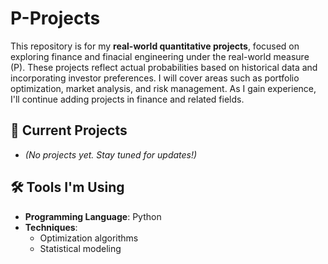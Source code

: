 # P-Projects

This repository is for my **real-world quantitative projects**, focused on exploring finance and finacial engineering under the real-world measure (P). These projects reflect actual probabilities based on historical data and incorporating investor preferences. I will cover areas such as portfolio optimization, market analysis, and risk management. As I gain experience, I'll continue adding projects in finance and related fields.

## 📘 Current Projects

- *(No projects yet. Stay tuned for updates!)*

## 🛠 Tools I'm Using
- **Programming Language**: Python
- **Techniques**:
  - Optimization algorithms
  - Statistical modeling
